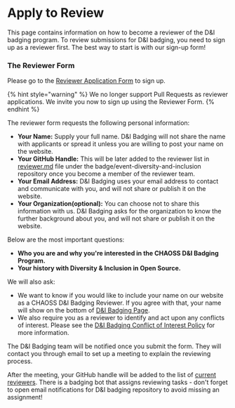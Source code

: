 # Apply to Review

This page contains information on how to become a reviewer of the D&I badging program. To review submissions for D&I badging, you need to sign up as a reviewer first. The best way to start is with our sign-up form!

### The Reviewer Form

Please go to the [Reviewer Application Form](https://docs.google.com/forms/d/e/1FAIpQLSd26I8Z5FbcaVMzwaoc2cYEglJakV0kD2q2xMjllIuACh1aGw/viewform) to sign up.

{% hint style="warning" %}
We no longer support Pull Requests as reviewer applications. We invite you now to sign up using the Reviewer Form.
{% endhint %}

The reviewer form requests the following personal information:

* **Your Name:** Supply your full name. D&I Badging will not share the name with applicants or spread it unless you are willing to post your name on the website.
* **Your GitHub Handle:** This will be later added to the reviewer list in [reviewer.md](https://github.com/badging/event-diversity-and-inclusion/blob/master/.github/reviewers.md) file under the badge/event-diversity-and-inclusion repository once you become a member of the reviewer team.
* **Your Email Address:** D&I Badging uses your email address to contact and communicate with you, and will not share or publish it on the website.
* **Your Organization\(optional\):** You can choose not to share this information with us. D&I Badging asks for the organization to know the further background about you, and will not share or publish it on the website.

Below are the most important questions:

* **Who you are and why you're interested in the CHAOSS D&I Badging Program.** 
* **Your history with Diversity & Inclusion in Open Source.**

We will also ask:

* We want to know if you would like to include your name on our website as a CHAOSS D&I Badging Reviewer. If you agree with that, your name will show on the bottom of [D&I Badging Page](https://chaoss.community/diversity-and-inclusion-badging/).
* We also require you as a reviewer to identify and act upon any conflicts of interest. Please see the [D&I Badging Conflict of Interest Policy](d-and-i-badging-conflict-of-interest-policy.md) for more information.

The D&I Badging team will be notified once you submit the form. They will contact you through email to set up a meeting to explain the reviewing process.

After the meeting, your GitHub handle will be added to the list of [current reviewers](https://github.com/badging/event-diversity-and-inclusion/blob/master/.github/reviewers.md). There is a badging bot that assigns reviewing tasks - don't forget to open email notifications for D&I badging repository to avoid missing an assignment! 




